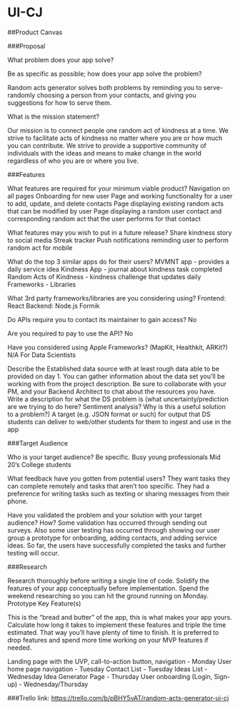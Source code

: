 # UI-CJ

##Product Canvas

###Proposal

What problem does your app solve?

Be as specific as possible; how does your app solve the problem?

Random acts generator solves both problems by reminding you to serve- randomly choosing a person from your contacts, and giving you suggestions for how to serve them.

What is the mission statement?

Our mission is to connect people one random act of kindness at a time. We strive to facilitate acts of kindness no matter where you are or how much you can contribute. We strive to provide a supportive community of individuals with the ideas and means to make change in the world regardless of who you are or where you live.

###Features

What features are required for your minimum viable product?
Navigation on all pages
Onboarding for new user
Page and working functionality for a user to add, update, and delete contacts
Page displaying existing random acts that can be modified by user
Page displaying a random user contact and corresponding random act that the user performs for that contact

What features may you wish to put in a future release?
Share kindness story to social media
Streak tracker
Push notifications reminding user to perform random act for mobile

What do the top 3 similar apps do for their users?
MVMNT app - provides a daily service idea
Kindness App - journal about kindness task completed  
 Random Acts of Kindness - kindness challenge that updates daily
Frameworks - Libraries

What 3rd party frameworks/libraries are you considering using?
Frontend: React
Backend: Node.js
Formik

Do APIs require you to contact its maintainer to gain access?
No

Are you required to pay to use the API?
No

Have you considered using Apple Frameworks? (MapKit, Healthkit, ARKit?)
N/A
For Data Scientists

Describe the Established data source with at least rough data able to be provided on day 1.
You can gather information about the data set you’ll be working with from the project description. Be sure to collaborate with your PM, and your Backend Architect to chat about the resources you have.
Write a description for what the DS problem is (what uncertainty/prediction are we trying to do here? Sentiment analysis? Why is this a useful solution to a problem?)
A target (e.g. JSON format or such) for output that DS students can deliver to web/other students for them to ingest and use in the app

###Target Audience

Who is your target audience? Be specific.
Busy young professionals
Mid 20’s
College students

What feedback have you gotten from potential users?
They want tasks they can complete remotely and tasks that aren’t too specific. They had a preference for writing tasks such as texting or sharing messages from their phone.

Have you validated the problem and your solution with your target audience? How?
Some validation has occurred through sending out surveys. Also some user testing has occurred through showing our user group a prototype for onboarding, adding contacts, and adding service ideas. So far, the users have successfully completed the tasks and further testing will occur.

###Research

Research thoroughly before writing a single line of code. Solidify the features of your app conceptually before implementation. Spend the weekend researching so you can hit the ground running on Monday.
Prototype Key Feature(s)

This is the “bread and butter” of the app, this is what makes your app yours. Calculate how long it takes to implement these features and triple the time estimated. That way you’ll have plenty of time to finish. It is preferred to drop features and spend more time working on your MVP features if needed.

Landing page with the UVP, call-to-action button, navigation - Monday
User home page navigation - Tuesday
Contact List - Tuesday
Ideas List - Wednesday
Idea Generator Page - Thursday
User onboarding (Login, Sign-up) - Wednesday/Thursday

###Trello link: https://trello.com/b/pBHY5vAT/random-acts-generator-ui-cj


